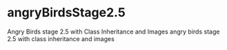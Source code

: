 # angryBirdsStage2.5
Angry Birds stage 2.5 with Class Inheritance and Images
angry birds stage 2.5 with class inheritance and images
